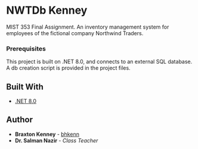 # NWTDb Kenney

MIST 353 Final Assignment. An inventory management system for employees of the fictional company Northwind Traders.

### Prerequisites

This project is built on .NET 8.0, and connects to an external SQL database. A db creation script is provided in the project files.


## Built With

* [.NET 8.0](https://dotnet.microsoft.com/en-us/download/dotnet/8.0)


## Author

* **Braxton Kenney** - [bhkenn](https://github.com/bhkenn)
* **Dr. Salman Nazir** - *Class Teacher*
